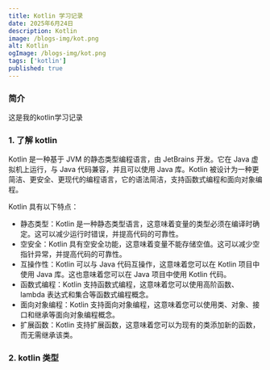 ```yaml
---
title: Kotlin 学习记录
date: 2025年6月24日
description: Kotlin
image: /blogs-img/kot.png
alt: Kotlin
ogImage: /blogs-img/kot.png
tags: ['kotlin']
published: true
---
```


### 简介

这是我的kotlin学习记录

### 1. 了解 kotlin

Kotlin 是一种基于 JVM 的静态类型编程语言，由 JetBrains 开发。它在 Java 虚拟机上运行，与 Java 代码兼容，并且可以使用 Java 库。Kotlin 被设计为一种更简洁、更安全、更现代的编程语言，它的语法简洁，支持函数式编程和面向对象编程。

Kotlin 具有以下特点：

- 静态类型：Kotlin 是一种静态类型语言，这意味着变量的类型必须在编译时确定。这可以减少运行时错误，并提高代码的可靠性。
- 空安全：Kotlin 具有空安全功能，这意味着变量不能存储空值。这可以减少空指针异常，并提高代码的可靠性。
- 互操作性：Kotlin 可以与 Java 代码互操作，这意味着您可以在 Kotlin 项目中使用 Java 库。这也意味着您可以在 Java 项目中使用 Kotlin 代码。
- 函数式编程：Kotlin 支持函数式编程，这意味着您可以使用高阶函数、lambda 表达式和集合等函数式编程概念。
- 面向对象编程：Kotlin 支持面向对象编程，这意味着您可以使用类、对象、接口和继承等面向对象编程概念。
- 扩展函数：Kotlin 支持扩展函数，这意味着您可以为现有的类添加新的函数，而无需继承该类。

### 2. kotlin 类型